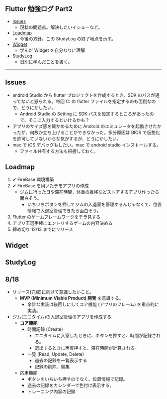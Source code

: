 ## Flutter 勉強ログ Part2
- [Issues](#issues)
    - 現状の問題点。解決したいイシューなど。
- [Loadmap](#loadmap)
    - 今後の方針。この StudyLog の終了地点を示す。
- [Widget](#widget)
    - 学んだ Widget を自分なりに理解
- [StudyLog](#studylog)
    - 日別に学んだことを書く。
---
## Issues
- android Studio から flutter プロジェクトを作成するとき、SDK のパスが通ってないと怒られる。毎回 C: の flutter ファイルを指定するのも面倒なので、どうにかしたい。
    - Android Studio の Setting に SDK パスを設定するところがあったので、そこに入力するといけるかも？
- アプリのサイズ感を確かめるために Android のエミュレータを起動させたかったが、何故か立ち上げることができなかった。多分原因は BIOS で仮想化を許可していないからな気がするが、どうにかしたい。
- mac で iOS デバッグもしたい。mac で android studio インストールする。
    - ファイル共有する方法も把握しておく。

## Loadmap
1. ✔ FireBase 環境構築
2. ✔ FireBase を用いたデモアプリの作成
    - ジムに行った日や滞在時間、体重の推移などストアするアプリ作ったら面白そう。
        - いちいちボタンを押してジムの入退室を管理するんじゃなくて、位置情報で入退室管理できたら面白そう。
3. Flutter のゲームフレームワークをチラ見する
4. アプリ王選手権にエントリするゲームの内容決める
5. 締め切り 12/13 までにリリース

## Widget

## StudyLog
## 8/18
- リリース(完成)に向けて意識したいこと。
    - **MVP (Minimum Viable Product) 開発** を意識する。
        - 余計な実装は後回しにしてコア機能 (アプリのフレーム) を重点的に実装。
- ジム(エニタイム)の入退室管理のアプリを作成する
    - **コア機能**
        - 時間記録 (Create)
            - エニタイムに入室したときに、ボタンを押すと、時間が記録される。
            - 退出するときに再度押すと、滞在時間が計算される。
        - 一覧 (Read, Update, Delete)
            - 過去の記録を一覧表示する
            - 記録の削除、編集
    - 応用機能
        - ボタンをいちいち押すのでなく、位置情報で記録。
        - 過去の記録をカレンダーで色付け表示する。
        - トレーニング内容の記録